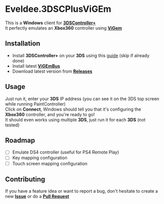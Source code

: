 # Eveldee.3DSCPlusViGEm

This is a **Windows** client for [**3DSController+**](https://github.com/SonoSooS/3DSCPlus)  
It perfectly emulates an **Xbox360** controller using [**ViGem**](https://github.com/ViGEm/ViGEmBus)

## Installation

- Install **3DSController+** on your **3DS** using this [guide](https://gbatemp.net/threads/3dscontrollerplus-pc-3ds-video-and-input-streaming.447362/) (skip if already done)
- Install latest [**ViGEmBus**](https://github.com/ViGEm/ViGEmBus/releases)
- Download latest version from [**Releases**](https://github.com/Eveldee/Eveldee.3DSCPlusViGEm/releases)

## Usage

Just run it, enter your **3DS** IP address (you can see it on the 3DS top screen while running PaintController)  
Click on **Connect**, Windows should tell you that it's configuring the **Xbox360** controller, and you're ready to go!  
It should even works using multiple **3DS**, just run it for each **3DS** (not tested)

## Roadmap

- [ ] Emulate DS4 controller (useful for PS4 Remote Play)
- [ ] Key mapping configuration
- [ ] Touch screen mapping configuration

## Contributing

If you have a feature idea or want to report a bug, don't hesitate to create a new [**Issue**](https://github.com/Eveldee/Eveldee.3DSCPlusViGEm/issues) or do a [**Pull Request**](https://github.com/Eveldee/Eveldee.3DSCPlusViGEm/pulls)
